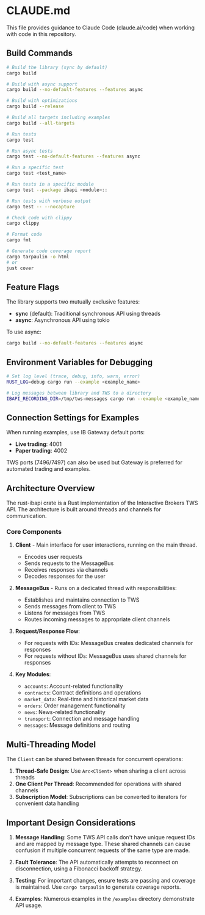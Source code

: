 # CLAUDE.md

This file provides guidance to Claude Code (claude.ai/code) when working with code in this repository.

## Build Commands

```bash
# Build the library (sync by default)
cargo build

# Build with async support
cargo build --no-default-features --features async

# Build with optimizations
cargo build --release

# Build all targets including examples
cargo build --all-targets

# Run tests
cargo test

# Run async tests
cargo test --no-default-features --features async

# Run a specific test
cargo test <test_name>

# Run tests in a specific module
cargo test --package ibapi <module>::

# Run tests with verbose output
cargo test -- --nocapture

# Check code with clippy
cargo clippy

# Format code
cargo fmt

# Generate code coverage report
cargo tarpaulin -o html
# or
just cover
```

## Feature Flags

The library supports two mutually exclusive features:
- **sync** (default): Traditional synchronous API using threads
- **async**: Asynchronous API using tokio

To use async:
```bash
cargo build --no-default-features --features async
```

## Environment Variables for Debugging

```bash
# Set log level (trace, debug, info, warn, error)
RUST_LOG=debug cargo run --example <example_name>

# Log messages between library and TWS to a directory
IBAPI_RECORDING_DIR=/tmp/tws-messages cargo run --example <example_name>
```

## Connection Settings for Examples

When running examples, use IB Gateway default ports:
- **Live trading**: 4001
- **Paper trading**: 4002

TWS ports (7496/7497) can also be used but Gateway is preferred for automated trading and examples.

## Architecture Overview

The rust-ibapi crate is a Rust implementation of the Interactive Brokers TWS API. The architecture is built around threads and channels for communication.

### Core Components

1. **Client** - Main interface for user interactions, running on the main thread.
   - Encodes user requests
   - Sends requests to the MessageBus
   - Receives responses via channels
   - Decodes responses for the user

2. **MessageBus** - Runs on a dedicated thread with responsibilities:
   - Establishes and maintains connection to TWS
   - Sends messages from client to TWS
   - Listens for messages from TWS
   - Routes incoming messages to appropriate client channels

3. **Request/Response Flow**:
   - For requests with IDs: MessageBus creates dedicated channels for responses
   - For requests without IDs: MessageBus uses shared channels for responses

4. **Key Modules**:
   - `accounts`: Account-related functionality
   - `contracts`: Contract definitions and operations
   - `market_data`: Real-time and historical market data
   - `orders`: Order management functionality
   - `news`: News-related functionality
   - `transport`: Connection and message handling
   - `messages`: Message definitions and routing

## Multi-Threading Model

The `Client` can be shared between threads for concurrent operations:

1. **Thread-Safe Design**: Use `Arc<Client>` when sharing a client across threads
2. **One Client Per Thread**: Recommended for operations with shared channels
3. **Subscription Model**: Subscriptions can be converted to iterators for convenient data handling

## Important Design Considerations

1. **Message Handling**: Some TWS API calls don't have unique request IDs and are mapped by message type. These shared channels can cause confusion if multiple concurrent requests of the same type are made.

2. **Fault Tolerance**: The API automatically attempts to reconnect on disconnection, using a Fibonacci backoff strategy.

3. **Testing**: For important changes, ensure tests are passing and coverage is maintained. Use `cargo tarpaulin` to generate coverage reports.

4. **Examples**: Numerous examples in the `/examples` directory demonstrate API usage.